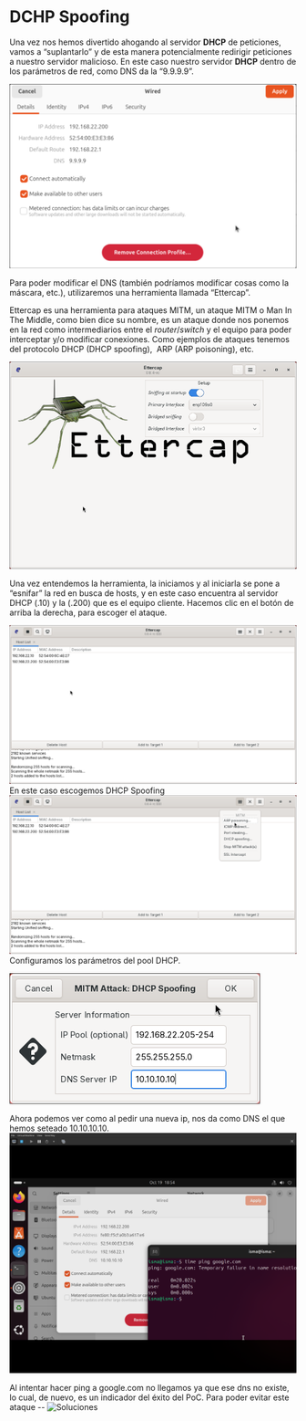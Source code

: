 # DCHP Spoofing
Una vez nos hemos divertido ahogando al servidor **DHCP** de peticiones, vamos a “suplantarlo” y de esta manera potencialmente redirigir peticiones a nuestro servidor malicioso. En este caso nuestro servidor **DHCP** dentro de los parámetros de red, como DNS da la “9.9.9.9”.

![img1](../images/imageSpoofing1.png)

Para poder modificar el DNS (también podríamos modificar cosas como la máscara, etc.), utilizaremos una herramienta llamada “Ettercap”. 

Ettercap es una herramienta para ataques MITM, un ataque MITM o Man In The Middle, como bien dice su nombre, es un ataque donde nos ponemos en la red como intermediarios entre el _router_/_switch_ y el equipo para poder interceptar y/o modificar conexiones. Como ejemplos de ataques tenemos del protocolo DHCP (DHCP spoofing),  ARP (ARP poisoning), etc. 

![img1](../images/imageSpoofing2.png)

Una vez entendemos la herramienta, la iniciamos y al iniciarla se pone a “esnifar” la red en busca de hosts, y en este caso encuentra al servidor DHCP (.10) y la (.200) que es el equipo cliente. Hacemos clic en el botón de arriba la derecha, para escoger el ataque.

![img1](../images/imageSpoofing3.png)
En este caso escogemos DHCP Spoofing
![img1](../images/imageSpoofing4.png)
Configuramos los parámetros del pool DHCP.

![img1](../images/imageSpoofing5.png)

Ahora podemos ver como al pedir una nueva ip, nos da como DNS el que hemos seteado 10.10.10.10.
![img1](../images/imageSpoofing6.png)

Al intentar hacer ping a google.com no llegamos ya que ese dns no existe, lo cual, de nuevo, es un indicador del éxito del PoC. Para poder evitar este ataque -- ![Soluciones](../DHCP#Soluciones)
